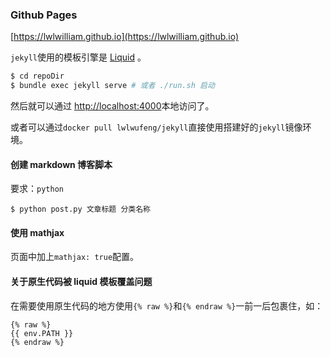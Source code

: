 ### Github Pages

[https://lwlwilliam.github.io](https://lwlwilliam.github.io)

`jekyll`使用的模板引擎是 [Liquid](https://shopify.github.io/liquid/) 。

```bash
$ cd repoDir
$ bundle exec jekyll serve # 或者 ./run.sh 启动
```

然后就可以通过 [http://localhost:4000](http://localhost:4000)本地访问了。

或者可以通过`docker pull lwlwufeng/jekyll`直接使用搭建好的`jekyll`镜像环境。

#### 创建 markdown 博客脚本

要求：`python`

```
$ python post.py 文章标题 分类名称
```

#### 使用 mathjax

页面中加上`mathjax: true`配置。

#### 关于原生代码被 liquid 模板覆盖问题

在需要使用原生代码的地方使用`{% raw %}`和`{% endraw %}`一前一后包裹住，如：

```
{% raw %}
{{ env.PATH }}
{% endraw %}
```